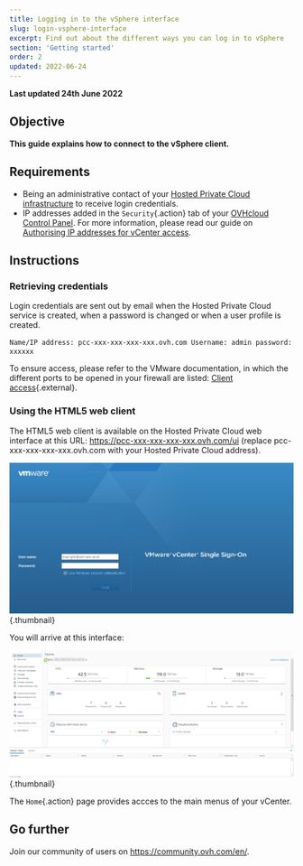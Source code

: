 ```yaml
---
title: Logging in to the vSphere interface
slug: login-vsphere-interface
excerpt: Find out about the different ways you can log in to vSphere
section: 'Getting started'
order: 2
updated: 2022-06-24
---
```


**Last updated 24th June 2022**

## Objective

**This guide explains how to connect to the vSphere client.**

## Requirements

- Being an administrative contact of your [Hosted Private Cloud infrastructure](https://www.ovhcloud.com/asia/enterprise/products/hosted-private-cloud/) to receive login credentials.
- IP addresses added in the `Security`{.action} tab of your [OVHcloud Control Panel](https://ca.ovh.com/auth/?action=gotomanager&from=https://www.ovh.com/asia/&ovhSubsidiary=asia). For more information, please read our guide on [Authorising IP addresses for vCenter access](https://docs.ovh.com/asia/en/private-cloud/authorise-ip-addresses-vcenter/).

## Instructions

### Retrieving credentials

Login credentials are sent out by email when the Hosted Private Cloud service is created, when a password is changed or when a user profile is created.

```
Name/IP address: pcc-xxx-xxx-xxx-xxx.ovh.com Username: admin password: xxxxxx
```

To ensure access, please refer to the VMware documentation, in which the different ports to be opened in your firewall are listed: [Client access](https://kb.vmware.com/kb/1012382){.external}.

### Using the HTML5 web client

The HTML5 web client is available on the Hosted Private Cloud web interface at this URL: <https://pcc-xxx-xxx-xxx-xxx.ovh.com/ui> (replace pcc-xxx-xxx-xxx-xxx.ovh.com with your Hosted Private Cloud address).

![Connecting to vSphere HTML5](images/connection_interface_w_html5.png){.thumbnail}

You will arrive at this interface:

![Connecting to vSphere HTML5](images/vsphere-client-html5.png){.thumbnail}

The `Home`{.action} page provides accces to the main menus of your vCenter. 

## Go further

Join our community of users on <https://community.ovh.com/en/>.
